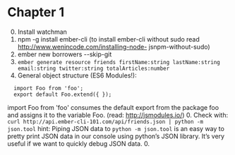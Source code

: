 # Chapter 1
 0. Install watchman
 0. npm -g install ember-cli (to install ember-cli without sudo read http://www.wenincode.com/installing-node- jsnpm-without-sudo)
 0. ember new borrowers --skip-git
 0. `ember generate resource friends firstName:string lastName:string email:string twitter:string totalArticles:number`
 0. General object structure (ES6 Modules!):
  ```
    import Foo from 'foo';
    export default Foo.extend({ });
  ```
   import Foo from 'foo' consumes the default export from the package foo and assigns it to the variable Foo. (read: http://jsmodules.io/)
 0. Check with: `curl http://api.ember-cli-101.com/api/friends.json | python -m json.tool`
  hint: Piping JSON data to `python -m json.tool` is an easy way to pretty print JSON data in our console using python’s JSON library. It’s very useful if we want to quickly debug JSON data.
 0.
